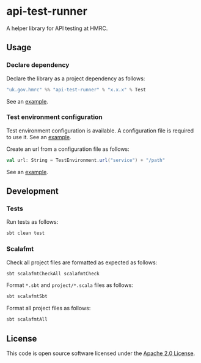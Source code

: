 
# api-test-runner

A helper library for API testing at HMRC.

## Usage

### Declare dependency

Declare the library as a project dependency as follows:

```scala
"uk.gov.hmrc" %% "api-test-runner" % "x.x.x" % Test
```

See an [example](https://github.com/hmrc/platform-example-api-scalatest-tests/blob/main/project/Dependencies.scala).

### Test environment configuration

Test environment configuration is available. A configuration file is required to use it. See an [example](https://github.com/hmrc/platform-example-api-scalatest-tests/blob/main/src/test/resources/application.conf).

Create an url from a configuration file as follows:

```scala
val url: String = TestEnvironment.url("service") + "/path"
```

See an [example](https://github.com/hmrc/platform-example-api-scalatest-tests/blob/main/src/test/scala/uk/gov/hmrc/api/service/IndividualsMatchingService.scala).

## Development

### Tests

Run tests as follows:

```bash
sbt clean test
```

### Scalafmt

Check all project files are formatted as expected as follows:

```bash
sbt scalafmtCheckAll scalafmtCheck
```

Format `*.sbt` and `project/*.scala` files as follows:

```bash
sbt scalafmtSbt
```

Format all project files as follows:

```bash
sbt scalafmtAll
```

## License

This code is open source software licensed under the [Apache 2.0 License]("http://www.apache.org/licenses/LICENSE-2.0.html").